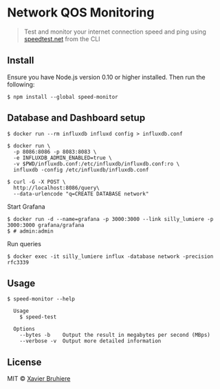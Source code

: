 # Network QOS Monitoring

> Test and monitor your internet connection speed and ping using [speedtest.net](http://www.speedtest.net) from the CLI


## Install

Ensure you have Node.js version 0.10 or higher installed. Then run the following:

```
$ npm install --global speed-monitor
```


## Database and Dashboard setup

```
$ docker run --rm influxdb influxd config > influxdb.conf

$ docker run \
  -p 8086:8086 -p 8083:8083 \
  -e INFLUXDB_ADMIN_ENABLED=true \
  -v $PWD/influxdb.conf:/etc/influxdb/influxdb.conf:ro \
  influxdb -config /etc/influxdb/influxdb.conf

$ curl -G -X POST \
  http://localhost:8086/query\
  --data-urlencode "q=CREATE DATABASE network"
```

Start Grafana

```
$ docker run -d --name=grafana -p 3000:3000 --link silly_lumiere -p 3000:3000 grafana/grafana
$ # admin:admin
```

Run queries

```
$ docker exec -it silly_lumiere influx -database network -precision rfc3339
```


## Usage

```
$ speed-monitor --help

  Usage
    $ speed-test

  Options
    --bytes -b    Output the result in megabytes per second (MBps)
    --verbose -v  Output more detailed information
```


## License

MIT © [Xavier Bruhiere](http://xav-b.fr)
